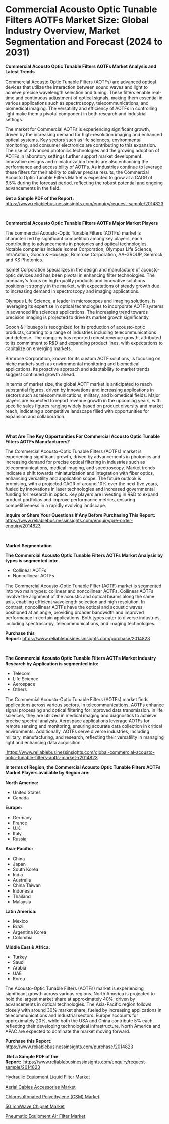 <p><h1>Commercial Acousto Optic Tunable Filters AOTFs Market Size: Global Industry Overview, Market Segmentation and Forecast (2024 to 2031)</h1></p><p><strong>Commercial Acousto Optic Tunable Filters AOTFs Market Analysis and Latest Trends</strong></p>
<p><p>Commercial Acousto Optic Tunable Filters (AOTFs) are advanced optical devices that utilize the interaction between sound waves and light to achieve precise wavelength selection and tuning. These filters enable real-time and continuous adjustment of optical signals, making them essential in various applications such as spectroscopy, telecommunications, and biomedical imaging. The versatility and efficiency of AOTFs in controlling light make them a pivotal component in both research and industrial settings.</p><p>The market for Commercial AOTFs is experiencing significant growth, driven by the increasing demand for high-resolution imaging and enhanced optical systems. Key sectors such as life sciences, environmental monitoring, and consumer electronics are contributing to this expansion. The rise of advanced photonics technologies and the growing adoption of AOTFs in laboratory settings further support market development. Innovative designs and miniaturization trends are also enhancing the performance and accessibility of AOTFs. As industries continue to leverage these filters for their ability to deliver precise results, the Commercial Acousto Optic Tunable Filters Market is expected to grow at a CAGR of 6.5% during the forecast period, reflecting the robust potential and ongoing advancements in the field.</p></p>
<p><strong>Get a Sample PDF of the Report:&nbsp;</strong> <a href="https://www.reliablebusinessinsights.com/enquiry/request-sample/2014823?utm_campaign=39&utm_medium=2&utm_source=Github&utm_content=ia&utm_term=27102024&utm_id=commercial-acousto-optic-tunable-filters-aotfs">https://www.reliablebusinessinsights.com/enquiry/request-sample/2014823</a></p>
<p>&nbsp;</p>
<p><strong>Commercial Acousto Optic Tunable Filters AOTFs Major Market Players</strong></p>
<p><p>The commercial Acousto-Optic Tunable Filters (AOTFs) market is characterized by significant competition among key players, each contributing to advancements in photonics and optical technologies. Notable companies include Isomet Corporation, Olympus Life Science, IntraAction, Gooch & Housego, Brimrose Corporation, AA-GROUP, Semrock, and KS Photonics.</p><p>Isomet Corporation specializes in the design and manufacture of acousto-optic devices and has been pivotal in enhancing filter technologies. The company's focus on high-quality products and innovative solutions positions it strongly in the market, with expectations of steady growth due to increasing demand in spectroscopy and imaging applications.</p><p>Olympus Life Science, a leader in microscopes and imaging solutions, is leveraging its expertise in optical technologies to incorporate AOTF systems in advanced life sciences applications. The increasing trend towards precision imaging is projected to drive its market growth significantly.</p><p>Gooch & Housego is recognized for its production of acousto-optic products, catering to a range of industries including telecommunications and defense. The company has reported robust revenue growth, attributed to its commitment to R&D and expanding product lines, with expectations to capitalize on emerging markets.</p><p>Brimrose Corporation, known for its custom AOTF solutions, is focusing on niche markets such as environmental monitoring and biomedical applications. Its proactive approach and adaptability to market trends suggest continued growth ahead.</p><p>In terms of market size, the global AOTF market is anticipated to reach substantial figures, driven by innovations and increasing applications in sectors such as telecommunications, military, and biomedical fields. Major players are expected to report revenue growth in the upcoming years, with specific sales figures ranging widely based on product diversity and market reach, indicating a competitive landscape filled with opportunities for expansion and collaboration.</p></p>
<p>&nbsp;</p>
<p><strong>What Are The Key Opportunities For Commercial Acousto Optic Tunable Filters AOTFs Manufacturers?</strong></p>
<p><p>The Commercial Acousto-Optic Tunable Filters (AOTFs) market is experiencing significant growth, driven by advancements in photonics and increasing demand for precise optical filtering in industries such as telecommunications, medical imaging, and spectroscopy. Market trends indicate a shift towards miniaturization and integration with fiber optics, enhancing versatility and application scope. The future outlook is promising, with a projected CAGR of around 10% over the next five years, fueled by innovations in laser technologies and increased governmental funding for research in optics. Key players are investing in R&D to expand product portfolios and improve performance metrics, ensuring competitiveness in a rapidly evolving landscape.</p></p>
<p><strong>Inquire or Share Your Questions If Any Before Purchasing This Report:</strong> <a href="https://www.reliablebusinessinsights.com/enquiry/pre-order-enquiry/2014823?utm_campaign=39&utm_medium=2&utm_source=Github&utm_content=ia&utm_term=27102024&utm_id=commercial-acousto-optic-tunable-filters-aotfs">https://www.reliablebusinessinsights.com/enquiry/pre-order-enquiry/2014823</a></p>
<p>&nbsp;</p>
<p><strong>Market Segmentation</strong></p>
<p><strong>The Commercial Acousto Optic Tunable Filters AOTFs Market Analysis by types is segmented into:</strong></p>
<p><ul><li>Collinear AOTFs</li><li>Noncollinear AOTFs</li></ul></p>
<p><p>The Commercial Acousto-Optic Tunable Filter (AOTF) market is segmented into two main types: collinear and noncollinear AOTFs. Collinear AOTFs involve the alignment of the acoustic and optical beams along the same axis, enabling efficient wavelength selection and high resolution. In contrast, noncollinear AOTFs have the optical and acoustic waves positioned at an angle, providing broader bandwidth and improved performance in certain applications. Both types cater to diverse industries, including spectroscopy, telecommunications, and imaging technologies.</p></p>
<p><strong>Purchase this Report:&nbsp;</strong><a href="https://www.reliablebusinessinsights.com/purchase/2014823?utm_campaign=39&utm_medium=2&utm_source=Github&utm_content=ia&utm_term=27102024&utm_id=commercial-acousto-optic-tunable-filters-aotfs">https://www.reliablebusinessinsights.com/purchase/2014823</a></p>
<p>&nbsp;</p>
<p><strong>The Commercial Acousto Optic Tunable Filters AOTFs Market Industry Research by Application is segmented into:</strong></p>
<p><ul><li>Telecom</li><li>Life Science</li><li>Aerospace</li><li>Others</li></ul></p>
<p><p>The Commercial Acousto-Optic Tunable Filters (AOTFs) market finds applications across various sectors. In telecommunications, AOTFs enhance signal processing and optical filtering for improved data transmission. In life sciences, they are utilized in medical imaging and diagnostics to achieve precise spectral analysis. Aerospace applications leverage AOTFs for remote sensing and monitoring, ensuring accurate data collection in critical environments. Additionally, AOTFs serve diverse industries, including military, manufacturing, and research, reflecting their versatility in managing light and enhancing data acquisition.</p></p>
<p><a href="https://www.reliablebusinessinsights.com/global-commercial-acousto-optic-tunable-filters-aotfs-market-r2014823?utm_campaign=39&utm_medium=2&utm_source=Github&utm_content=ia&utm_term=27102024&utm_id=commercial-acousto-optic-tunable-filters-aotfs">&nbsp;https://www.reliablebusinessinsights.com/global-commercial-acousto-optic-tunable-filters-aotfs-market-r2014823</a></p>
<p><strong>In terms of Region, the Commercial Acousto Optic Tunable Filters AOTFs Market Players available by Region are:</strong></p>
<p>
    <p> <strong> North America: </strong>
        <ul>
            <li>United States</li>
            <li>Canada</li>
        </ul>
        </p> 
    <p> <strong> Europe: </strong>
        <ul>
            <li>Germany</li>
            <li>France</li>
            <li>U.K.</li>
            <li>Italy</li>
            <li>Russia</li>
        </ul>
        </p> 
    <p> <strong> Asia-Pacific: </strong>
        <ul>
            <li>China</li>
            <li>Japan</li>
            <li>South Korea</li>
            <li>India</li>
            <li>Australia</li>
            <li>China Taiwan</li>
            <li>Indonesia</li>
            <li>Thailand</li>
            <li>Malaysia</li>
        </ul>
        </p> 
    <p> <strong> Latin America: </strong>
        <ul>
            <li>Mexico</li>
            <li>Brazil</li>
            <li>Argentina Korea</li>
            <li>Colombia</li>
        </ul>
        </p> 
    <p> <strong> Middle East & Africa: </strong>
        <ul>
            <li>Turkey</li>
            <li>Saudi</li>
            <li>Arabia</li>
            <li>UAE</li>
            <li>Korea</li>
        </ul>
    </p>
    </p>
<p><p>The Acousto-Optic Tunable Filters (AOTFs) market is experiencing significant growth across various regions. North America is projected to hold the largest market share at approximately 40%, driven by advancements in optical technologies. The Asia-Pacific region follows closely with around 30% market share, fueled by increasing applications in telecommunications and industrial sectors. Europe accounts for approximately 20%, while both the USA and China contribute 5% each, reflecting their developing technological infrastructure. North America and APAC are expected to dominate the market moving forward.</p></p>
<p><strong>Purchase this Report: </strong><a href="https://www.reliablebusinessinsights.com/purchase/2014823?utm_campaign=39&utm_medium=2&utm_source=Github&utm_content=ia&utm_term=27102024&utm_id=commercial-acousto-optic-tunable-filters-aotfs">https://www.reliablebusinessinsights.com/purchase/2014823</a></p>
<p>&nbsp;<strong>Get a Sample PDF of the Report:&nbsp;&nbsp;</strong><a href="https://www.reliablebusinessinsights.com/enquiry/request-sample/2014823?utm_campaign=39&utm_medium=2&utm_source=Github&utm_content=ia&utm_term=27102024&utm_id=commercial-acousto-optic-tunable-filters-aotfs">https://www.reliablebusinessinsights.com/enquiry/request-sample/2014823</a></p>
<p><strong></strong></p>
<p><p><a href="https://issuu.com/reportprime-2/docs/hydraulic-equipment-liquid-filter-market-size-2030?utm_campaign=39&utm_medium=2&utm_source=Github&utm_content=ia&utm_term=27102024&utm_id=commercial-acousto-optic-tunable-filters-aotfs">Hydraulic Equipment Liquid Filter Market</a></p><p><a href="https://github.com/bramarquesw0f/Market-Research-Report-List-1/blob/main/aerial-cables-accessories-market.md?utm_campaign=39&utm_medium=2&utm_source=Github&utm_content=ia&utm_term=27102024&utm_id=commercial-acousto-optic-tunable-filters-aotfs">Aerial Cables Accessories Market</a></p><p><a href="https://www.linkedin.com/pulse/future-chlorosulfonated-polyethylene-csm-market-global-8hanf?utm_campaign=39&utm_medium=2&utm_source=Github&utm_content=ia&utm_term=27102024&utm_id=commercial-acousto-optic-tunable-filters-aotfs">Chlorosulfonated Polyethylene (CSM) Market</a></p><p><a href="https://github.com/birroctaymonyj/Market-Research-Report-List-1/blob/main/5g-mmwave-chipset-market.md?utm_campaign=39&utm_medium=2&utm_source=Github&utm_content=ia&utm_term=27102024&utm_id=commercial-acousto-optic-tunable-filters-aotfs">5G mmWave Chipset Market</a></p><p><a href="https://issuu.com/reportprime-2/docs/pneumatic-equipment-air-filter-mark_5a6b64356b2995?utm_campaign=39&utm_medium=2&utm_source=Github&utm_content=ia&utm_term=27102024&utm_id=commercial-acousto-optic-tunable-filters-aotfs">Pneumatic Equipment Air Filter Market</a></p></p>